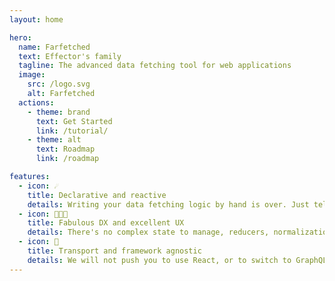 ```yaml
---
layout: home

hero:
  name: Farfetched
  text: Effector's family
  tagline: The advanced data fetching tool for web applications
  image:
    src: /logo.svg
    alt: Farfetched
  actions:
    - theme: brand
      text: Get Started
      link: /tutorial/
    - theme: alt
      text: Roadmap
      link: /roadmap

features:
  - icon: ☄️
    title: Declarative and reactive
    details: Writing your data fetching logic by hand is over. Just tell us what do you want, and we will handle the rest — dependant queries, stale data, and more.
  - icon: 👩🏽‍💻
    title: Fabulous DX and excellent UX
    details: There's no complex state to manage, reducers, normalization systems or heavy configurations to understand. It just works, and it works fast.
  - icon: 🚀
    title: Transport and framework agnostic
    details: We will not push you to use React, or to switch to GraphQL. Your application is yours, we are here to help you with boring parts and complex cases.
---
```


<script setup>
import {
  VPTeamPage,
  VPTeamPageTitle,
  VPTeamMembers,
  VPTeamPageSection
} from 'vitepress/theme'

import { data as contributors} from './contributors.data';
</script>

<VPTeamPage>
  <VPTeamPageTitle>
    <template #title>Contributors</template>
  </VPTeamPageTitle>
  <VPTeamMembers size="small" :members="contributors" />
</VPTeamPage>

